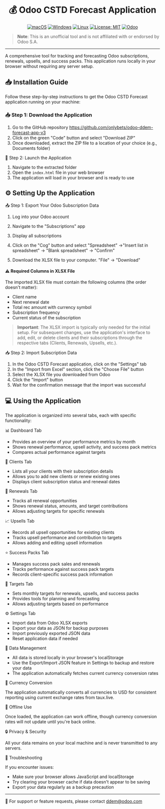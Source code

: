 <div align="center">

# 💰 Odoo CSTD Forecast Application

[![macOS](https://img.shields.io/badge/macOS-compatible-brightgreen?logo=apple&logoColor=white)](https://www.apple.com/macos/)
[![Windows](https://img.shields.io/badge/Windows-compatible-brightgreen?logo=windows&logoColor=white)](https://www.microsoft.com/windows/)
[![Linux](https://img.shields.io/badge/Linux-compatible-brightgreen?logo=linux&logoColor=white)](https://www.linux.org/)
[![License: MIT](https://img.shields.io/badge/License-MIT-yellow.svg)](https://opensource.org/licenses/MIT)
[![Odoo](https://img.shields.io/badge/Powered_by-Odoo-875A7B?logo=odoo&logoColor=white)](https://www.odoo.com)

</div>

> **Note**: This is an unofficial tool and is not affiliated with or endorsed by Odoo S.A.

---


A comprehensive tool for tracking and forecasting Odoo subscriptions, renewals, upsells, and success packs. This application runs locally in your browser without requiring any server setup.

## 📥 Installation Guide

Follow these step-by-step instructions to get the Odoo CSTD Forecast application running on your machine:

### 📥 Step 1: Download the Application

1. Go to the GitHub repository https://github.com/onlybets/odoo-ddem-forecast-app-v3
2. Click on the green "Code" button and select "Download ZIP"
3. Once downloaded, extract the ZIP file to a location of your choice (e.g., Documents folder)

🚀 Step 2: Launch the Application

1. Navigate to the extracted folder
2. Open the `index.html` file in your web browser
3. The application will load in your browser and is ready to use

## ⚙️ Setting Up the Application

📤 Step 1: Export Your Odoo Subscription Data

1. Log into your Odoo account
2. Navigate to the "Subscriptions" app
3. Display all subscriptions

4. Click on the "Cog" button and select "Spreadsheet" ->"Insert list in spreadsheet" -> "Blank spreadsheet" -> "Confirm"
5. Download the XLSX file to your computer. "File" -> "Download"

#### ⚠️ Required Columns in XLSX File

The imported XLSX file must contain the following columns (the order doesn't matter):

- Client name
- Next renewal date
- Total rec amount with currency symbol
- Subscription frequency
- Current status of the subscription

> **Important**: The XLSX import is typically only needed for the initial setup. For subsequent changes, use the application's interface to add, edit, or delete clients and their subscriptions through the respective tabs (Clients, Renewals, Upsells, etc.).

📥 Step 2: Import Subscription Data

1. In the Odoo CSTD Forecast application, click on the "Settings" tab
2. In the "Import from Excel" section, click the "Choose File" button
3. Select the XLSX file you downloaded from Odoo
4. Click the "Import" button
5. Wait for the confirmation message that the import was successful

## 💻 Using the Application

The application is organized into several tabs, each with specific functionality:

📊 Dashboard Tab

- Provides an overview of your performance metrics by month
- Shows renewal performance, upsell activity, and success pack metrics
- Compares actual performance against targets

👥 Clients Tab

- Lists all your clients with their subscription details
- Allows you to add new clients or renew existing ones
- Displays client subscription status and renewal dates

🔄 Renewals Tab

- Tracks all renewal opportunities
- Shows renewal status, amounts, and target contributions
- Allows adjusting targets for specific renewals

📈 Upsells Tab

- Records all upsell opportunities for existing clients
- Tracks upsell performance and contribution to targets
- Allows adding and editing upsell information

⭐️ Success Packs Tab

- Manages success pack sales and renewals
- Tracks performance against success pack targets
- Records client-specific success pack information

🎯 Targets Tab

- Sets monthly targets for renewals, upsells, and success packs
- Provides tools for planning and forecasting
- Allows adjusting targets based on performance

⚙️ Settings Tab

- Import data from Odoo XLSX exports
- Export your data as JSON for backup purposes
- Import previously exported JSON data
- Reset application data if needed

💾 Data Management

- All data is stored locally in your browser's localStorage
- Use the Export/Import JSON feature in Settings to backup and restore your data
- The application automatically fetches current currency conversion rates

💱 Currency Conversion

The application automatically converts all currencies to USD for consistent reporting using current exchange rates from taux.live.

📴 Offline Use

Once loaded, the application can work offline, though currency conversion rates will not update until you're back online.

🔒 Privacy & Security

All your data remains on your local machine and is never transmitted to any servers.

🔧 Troubleshooting

If you encounter issues:
- Make sure your browser allows JavaScript and localStorage
- Try clearing your browser cache if data doesn't appear to be saving
- Export your data regularly as a backup precaution

---

📧 For support or feature requests, please contact ddem@odoo.com

